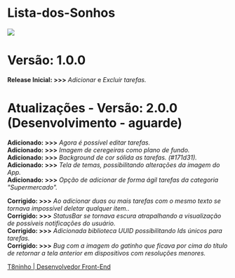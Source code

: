 ﻿# Lista-dos-Sonhos
<img src="https://t8ninho.com/static/media/ListadosSonhosApp.982474d82fa5772f4aab.png" />

# Versão: 1.0.0

**Release Inicial: >>>** *Adicionar* e *Excluir tarefas.*

# Atualizações - Versão: 2.0.0 (Desenvolvimento - aguarde)

**Adicionado: >>>** *Agora é possível editar tarefas.*<Br />
**Adicionado: >>>** *Imagem de ceregeiras como plano de fundo.*<Br />
**Adicionado: >>>** *Background de cor sólida as tarefas. (#171d31).*<Br />
**Adicionado: >>>** *Tela de temas, possibilitando alterações da imagem do App.*<Br />
**Adicionado: >>>** *Opção de adicionar de forma ágil tarefas da categoria "Supermercado".*<Br />

**Corrigido: >>>** *Ao adicionar duas ou mais tarefas com o mesmo texto se tornava impossível deletar qualquer item..*<Br />
**Corrigido: >>>** *StatusBar se tornava escura atrapalhando a visualização de possíveis notificações do usuário.*<Br />
**Corrigido: >>>** *Adicionada biblioteca UUID possibilitando Ids únicos para tarefas.*<Br />
**Corrigido: >>>** *Bug com a imagem do gatinho que ficava por cima do título de retornar a tela anterior em dispositivos com resoluções menores.*

<a href="http://t8ninho.com/">T8ninho | Desenvolvedor Front-End</a>
